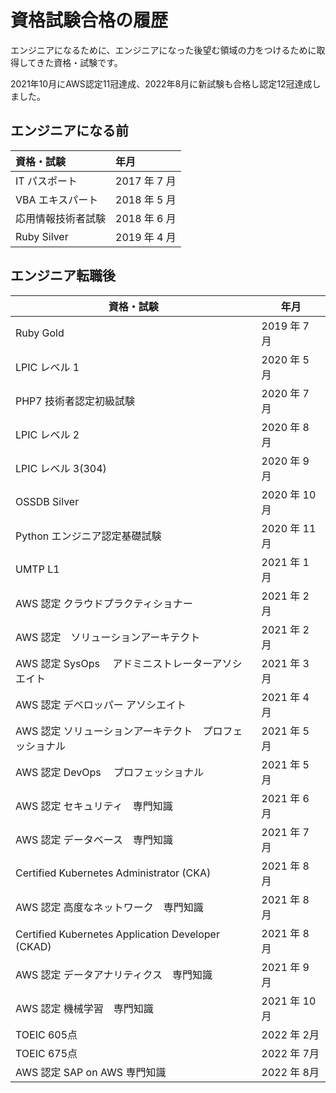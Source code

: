 # 資格試験合格の履歴

エンジニアになるために、エンジニアになった後望む領域の力をつけるために取得してきた資格・試験です。

2021年10月にAWS認定11冠達成、2022年8月に新試験も合格し認定12冠達成しました。

## エンジニアになる前

| 資格・試験         | 年月         |
| :----------------- | :----------- |
| IT パスポート      | 2017 年 7 月 |
| VBA エキスパート   | 2018 年 5 月 |
| 応用情報技術者試験 | 2018 年 6 月 |
| Ruby Silver        | 2019 年 4 月 |

## エンジニア転職後

|資格・試験                                             |年月         |
|-------------------------------------------------------|-------------|
|Ruby Gold                                              |2019 年 7 月 |
|LPIC レベル 1                                          |2020 年 5 月 |
|PHP7 技術者認定初級試験                                |2020 年 7 月 |
|LPIC レベル 2                                          |2020 年 8 月 |
|LPIC レベル 3(304)                                     |2020 年 9 月 |
|OSSDB Silver                                           |2020 年 10 月|
|Python エンジニア認定基礎試験                          |2020 年 11 月|
|UMTP L1                                                |2021 年 1 月 |
|AWS 認定 クラウドプラクティショナー                    |2021 年 2 月 |
|AWS 認定　ソリューションアーキテクト                   |2021 年 2 月 |
|AWS 認定 SysOps 　アドミニストレーターアソシエイト     |2021 年 3 月 |
|AWS 認定 デベロッパー アソシエイト                     |2021 年 4 月 |
|AWS 認定 ソリューションアーキテクト　プロフェッショナル|2021 年 5 月 |
|AWS 認定 DevOps 　プロフェッショナル                   |2021 年 5 月 |
|AWS 認定 セキュリティ　専門知識                        |2021 年 6 月 |
|AWS 認定 データベース　専門知識                        |2021 年 7 月 |
|Certified Kubernetes Administrator (CKA)               |2021 年 8 月 |
|AWS 認定 高度なネットワーク　専門知識                  |2021 年 8 月 |
|Certified Kubernetes Application Developer (CKAD)      |2021 年 8 月 |
|AWS 認定 データアナリティクス　専門知識                |2021 年 9 月 |
|AWS 認定 機械学習　専門知識                            |2021 年 10月 |
|TOEIC 605点                                            |2022 年 2月  |
|TOEIC 675点                                            |2022 年 7月  |
|AWS 認定 SAP on AWS 専門知識                           |2022 年 8月 |

